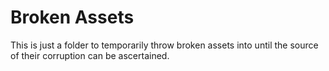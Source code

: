 ﻿# Broken Assets
This is just a folder to temporarily throw broken assets into until the source of their corruption can be ascertained.